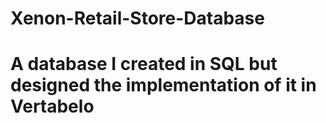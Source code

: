 # Xenon-Retail-Store-Database
# A database I created in SQL but designed the implementation of it in Vertabelo
